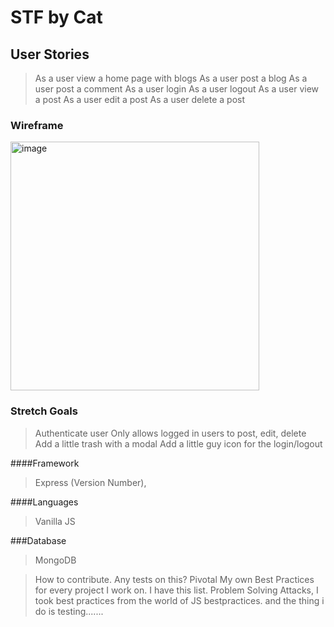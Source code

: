 # STF by Cat 

## User Stories
> As a user view a home page with blogs
> As a user post a blog
> As a user post a comment
> As a user login 
> As a user logout
> As a user view a post 
> As a user edit a post
> As a user delete a post

### Wireframe
<img width="398" alt="image" src="https://user-images.githubusercontent.com/102118452/174899773-ac911fb6-e212-49ea-8bad-a339c0a15ae6.png">

### Stretch Goals
> Authenticate user
> Only allows logged in users to post, edit, delete
> Add a little trash with a modal
> Add a little guy icon for the login/logout

####Framework
> Express (Version Number),

####Languages 
> Vanilla JS

###Database 
> MongoDB

>How to contribute. 
>Any tests on this? Pivotal
>My own Best Practices for every project I work on. I have this list. Problem Solving Attacks, I took best practices from the world of JS bestpractices. and the thing i do is testing.......
